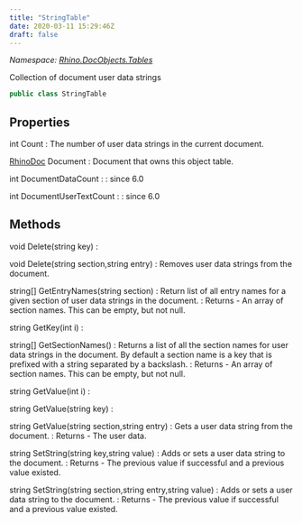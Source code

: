 ```yaml
---
title: "StringTable"
date: 2020-03-11 15:29:46Z
draft: false
---
```


*Namespace: [Rhino.DocObjects.Tables](../)*

Collection of document user data strings
```cs
public class StringTable
```
## Properties

int Count
: The number of user data strings in the current document.

[RhinoDoc](/rhinocommon/rhino/rhinodoc/) Document
: Document that owns this object table.

int DocumentDataCount
: 
: since 6.0

int DocumentUserTextCount
: 
: since 6.0
## Methods

void Delete(string key)
: 

void Delete(string section,string entry)
: Removes user data strings from the document.

string[] GetEntryNames(string section)
: Return list of all entry names for a given section of user data strings in the document.
: Returns - An array of section names. This can be empty, but not null.

string GetKey(int i)
: 

string[] GetSectionNames()
: Returns a list of all the section names for user data strings in the document.
     By default a section name is a key that is prefixed with a string separated by a backslash.
: Returns - An array of section names. This can be empty, but not null.

string GetValue(int i)
: 

string GetValue(string key)
: 

string GetValue(string section,string entry)
: Gets a user data string from the document.
: Returns - The user data.

string SetString(string key,string value)
: Adds or sets a user data string to the document.
: Returns - The previous value if successful and a previous value existed.

string SetString(string section,string entry,string value)
: Adds or sets a user data string to the document.
: Returns - The previous value if successful and a previous value existed.
